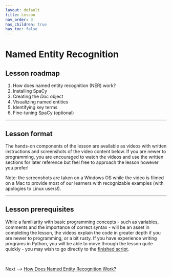 ```yaml
---
layout: default
title: Lesson
nav_order: 3
has_children: true
has_toc: false
---
```


# Named Entity Recognition

## Lesson roadmap

1. How does named entity recognition (NER) work?
2. Installing SpaCy
3. Creating the *Doc* object
4. Visualizing named entities
5. Identifying key terms
6. Fine-tuning SpaCy (optional)

<hr />

## Lesson format

The hands-on components of the lesson are available as videos with written instructions and screenshots of the video content below. If you are newer to programming, you are encouraged to watch the videos and use the written sections for later reference but feel free to approach the lesson however you prefer!

Note: the screenshots are taken on a Windows OS while the video is filmed on a Mac to provide most of our learners with recognizable examples (with apologies to Linux users!).

<hr />

## Lesson prerequisites

While a familiarity with basic programming concepts - such as variables, comments and the importance of correct syntax - will be an asset in completing the lesson, the videos explain the code in greater depth if you are newer to programming, or a bit rusty. If you have experience writing programs in Python, you will be able to move through the lesson quite quickly - you may wish to go directly to the [finished script](assets/ner.py).


<br />

Next --> [How Does Named Entity Recognition Work?](ner.html)
